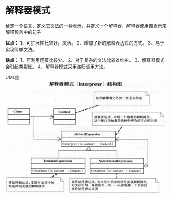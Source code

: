 # 解释器模式

给定一个语言，定义它文法的一种表示，并定义一个解释器，解释器使用该表示来解释预言中的句子

**优点：** 1、可扩展性比较好，灵活。 2、增加了新的解释表达式的方式。 3、易于实现简单文法。

**缺点：** 1、可利用场景比较少。 2、对于复杂的文法比较难维护。 3、解释器模式会引起类膨胀。 4、解释器模式采用递归调用方法。

UML图<br>
![interpreter](interpreter.png)
